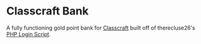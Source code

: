 # Classcraft Bank
A fully functioning gold point bank for [Classcraft](https://classcraft) built off of therecluse26's [PHP Login Script](https://github.com/therecluse26/PHP-Login/tree/v2.0).

